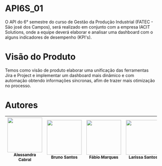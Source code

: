 # API6S_01
O API do 6° semestre do curso de Gestão da Produção Industrial (FATEC - São josé dos Campos), será realizado em conjunto com a empresa IACIT Solutions, onde a equipe deverá elaborar e analisar uma dashboard com o alguns indicadores de desempenho (KPI's).

# Visão do Produto
Temos como visão de produto elaborar uma unificação das ferramentas Jira e Project e implementar um dashboard mais dinâmico e com automação obtendo informações síncronas, afim de trazer mais otimização no processo.

# Autores

| [<img src="https://user-images.githubusercontent.com/128653100/228704577-204ce56e-7a2c-4204-9ae2-365ff90f22cc.jpeg" width=115><br><sub>Alessandra Cabral</sub>](https://www.linkedin.com/in/alessandra-cabral-42999a150) |  [<img src="https://user-images.githubusercontent.com/128653100/228704888-1bdd3632-c7cc-4d6a-bc3d-4f5b3c41dfc2.jpeg" width=115><br><sub>Bruno Santos</sub>](https://www.linkedin.com/in/bruno-santos-19b54a156) |  [<img src="https://user-images.githubusercontent.com/128653100/228725120-2f36b7ee-5519-4a8a-adcd-c79d0e0307ac.jpeg" width=115><br><sub>Fábio Marques</sub>](https://www.linkedin.com/in/fabio-marques-5b9893217) |  [<img src="https://user-images.githubusercontent.com/128653100/228725134-a30ac424-a97a-4630-97a0-072816ae43d3.jpeg" width=115><br><sub>Larissa Santos</sub>](https://www.linkedin.com/in/larissa-santos-311326178) |  [<img src="https://user-images.githubusercontent.com/128653100/228725145-49861856-4ea0-420c-9ce4-1a8984c4707e.jpeg" width=115><br><sub>Natalia Gouvea</sub>](https://www.linkedin.com/in/natalia-let%C3%ADcia-assis-gouvea-2169571b8) |  [<img src="https://user-images.githubusercontent.com/128653100/228725150-981571bb-71d0-484e-9e78-b8ccaf8a3790.jpeg" width=115><br><sub>Willian Sousa</sub>](https://www.linkedin.com/in/willian-rodrigues-7016b3175) |  [<img src="https://user-images.githubusercontent.com/128653100/228725158-0788947a-747f-461e-b489-e2eb641c4006.jpeg" width=115><br><sub>Yasmin Santos</sub>](https://www.linkedin.com/in/willian-rodrigues-7016b3175) |
| :---: | :---: | :---: | :---: | :---: | :---: | :---: |










